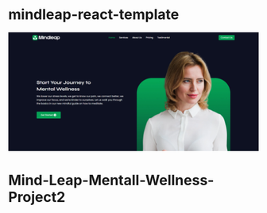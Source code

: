 
# mindleap-react-template
![mindleap-react-template](/src/assets/github-cover.png)



# Mind-Leap-Mentall-Wellness-Project2
